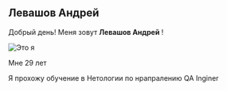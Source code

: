 ## Левашов Андрей

Добрый день! Меня зовут **Левашов Андрей** !

![Это я](https://github.com/Levashov-Andrei/-/blob/e964b7a9427d7b3163badbbfbc7b3e14db7674c8/%D0%9D%D0%B0%D1%88_%D1%81%D0%B2%D0%B0%D0%B4%D0%B5%D0%B1%D0%BD%D1%8B%D0%B9_%D0%B4%D0%B5%D0%BD%D1%8C-61.JPG)

Мне 29 лет

Я прохожу обучение в Нетологии по нрапралению QA Inginer

